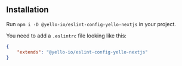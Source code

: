 
## Installation
Run `npm i -D @yello-io/eslint-config-yello-nextjs` in your project.

You need to add a `.eslintrc` file looking like this:

```JSON
{
	"extends": "@yello-io/eslint-config-yello-nextjs"
}
```
